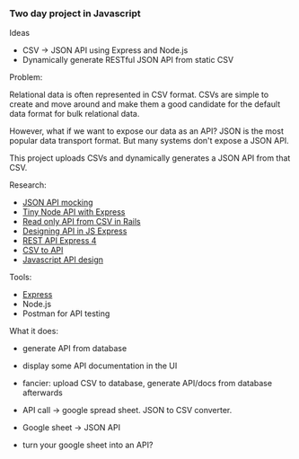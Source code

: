### Two day project in Javascript

Ideas

- CSV -> JSON API using Express and Node.js
- Dynamically generate RESTful JSON API from static CSV

Problem:

Relational data is often represented in CSV format. CSVs are simple to create and move around and make them a good candidate for the default data format for bulk relational data. 

However, what if we want to expose our data as an API? JSON is the most popular data transport format. But many systems don't expose a JSON API.

This project uploads CSVs and dynamically generates a JSON API from that CSV.

Research:

- [JSON API mocking](https://github.com/typicode/json-server)
- [Tiny Node API with Express](https://github.com/scotch-io/node-api)
- [Read only API from CSV in Rails](https://github.com/davbre/mira)
- [Designing API in JS Express](http://www.smashingmagazine.com/2012/10/designing-javascript-apis-usability/)
- [REST API Express 4](https://scotch.io/tutorials/build-a-restful-api-using-node-and-express-4)
- [CSV to API](https://github.com/project-open-data/csv-to-api)
- [Javascript API design](http://webstandardssherpa.com/reviews/secrets-of-awesome-javascript-api-design/)

Tools:

- [Express](http://expressjs.com/)
- Node.js
- Postman for API testing

What it does:

- generate API from database
- display some API documentation in the UI
- fancier: upload CSV to database, generate API/docs from database afterwards

- API call -> google spread sheet. JSON to CSV converter.
- Google sheet -> JSON API

- turn your google sheet into an API?





